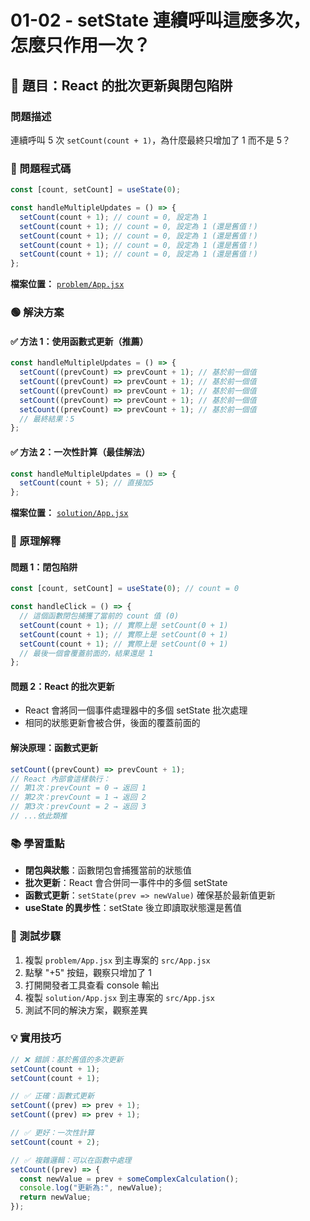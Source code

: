 # 01-02 - setState 連續呼叫這麼多次，怎麼只作用一次？

## 🎯 題目：React 的批次更新與閉包陷阱

### 問題描述

連續呼叫 5 次 `setCount(count + 1)`，為什麼最終只增加了 1 而不是 5？

### 🔴 問題程式碼

```jsx
const [count, setCount] = useState(0);

const handleMultipleUpdates = () => {
  setCount(count + 1); // count = 0, 設定為 1
  setCount(count + 1); // count = 0, 設定為 1 (還是舊值！)
  setCount(count + 1); // count = 0, 設定為 1 (還是舊值！)
  setCount(count + 1); // count = 0, 設定為 1 (還是舊值！)
  setCount(count + 1); // count = 0, 設定為 1 (還是舊值！)
};
```

**檔案位置：** [`problem/App.jsx`](problem/App.jsx)

### 🟢 解決方案

#### ✅ 方法 1：使用函數式更新（推薦）

```jsx
const handleMultipleUpdates = () => {
  setCount((prevCount) => prevCount + 1); // 基於前一個值
  setCount((prevCount) => prevCount + 1); // 基於前一個值
  setCount((prevCount) => prevCount + 1); // 基於前一個值
  setCount((prevCount) => prevCount + 1); // 基於前一個值
  setCount((prevCount) => prevCount + 1); // 基於前一個值
  // 最終結果：5
};
```

#### ✅ 方法 2：一次性計算（最佳解法）

```jsx
const handleMultipleUpdates = () => {
  setCount(count + 5); // 直接加5
};
```

**檔案位置：** [`solution/App.jsx`](solution/App.jsx)

### 🧠 原理解釋

#### **問題 1：閉包陷阱**

```jsx
const [count, setCount] = useState(0); // count = 0

const handleClick = () => {
  // 這個函數閉包捕獲了當前的 count 值 (0)
  setCount(count + 1); // 實際上是 setCount(0 + 1)
  setCount(count + 1); // 實際上是 setCount(0 + 1)
  setCount(count + 1); // 實際上是 setCount(0 + 1)
  // 最後一個會覆蓋前面的，結果還是 1
};
```

#### **問題 2：React 的批次更新**

- React 會將同一個事件處理器中的多個 setState 批次處理
- 相同的狀態更新會被合併，後面的覆蓋前面的

#### **解決原理：函數式更新**

```jsx
setCount((prevCount) => prevCount + 1);
// React 內部會這樣執行：
// 第1次：prevCount = 0 → 返回 1
// 第2次：prevCount = 1 → 返回 2
// 第3次：prevCount = 2 → 返回 3
// ...依此類推
```

### 📚 學習重點

- **閉包與狀態**：函數閉包會捕獲當前的狀態值
- **批次更新**：React 會合併同一事件中的多個 setState
- **函數式更新**：`setState(prev => newValue)` 確保基於最新值更新
- **useState 的異步性**：setState 後立即讀取狀態還是舊值

### 🚀 測試步驟

1. 複製 `problem/App.jsx` 到主專案的 `src/App.jsx`
2. 點擊 "+5" 按鈕，觀察只增加了 1
3. 打開開發者工具查看 console 輸出
4. 複製 `solution/App.jsx` 到主專案的 `src/App.jsx`
5. 測試不同的解決方案，觀察差異

### 💡 實用技巧

```jsx
// ❌ 錯誤：基於舊值的多次更新
setCount(count + 1);
setCount(count + 1);

// ✅ 正確：函數式更新
setCount((prev) => prev + 1);
setCount((prev) => prev + 1);

// ✅ 更好：一次性計算
setCount(count + 2);

// ✅ 複雜邏輯：可以在函數中處理
setCount((prev) => {
  const newValue = prev + someComplexCalculation();
  console.log("更新為:", newValue);
  return newValue;
});
```
